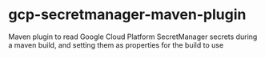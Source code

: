 # gcp-secretmanager-maven-plugin
Maven plugin to read Google Cloud Platform SecretManager secrets during a maven build, and setting them as properties for the build to use
